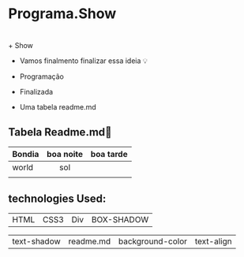 # Programa.Show

<h1></h1>
 + Show

+ Vamos finalmento finalizar essa ideia  💡

* Programação

* Finalizada


* Uma tabela readme.md


## Tabela Readme.md📑

|   Bondia   |  boa noite     |  boa tarde           |
|:---|:---:  |  ------: | 
| world      | sol     |      |        heart         | 
|       |    |         |      |        work          |

## technologies Used:

<table>
 <tr>
  <td>HTML</td>
   <td>CSS3</td>
   <td>Div</td>
   <td>BOX-SHADOW</td>
 </tr>
 </tabel>
<table>
 <tr>
  <td>text-shadow</td>
   <td>readme.md</td>
   <td>background-color</td>
   <td>text-align</td>
 </tr>
 </tabel>
